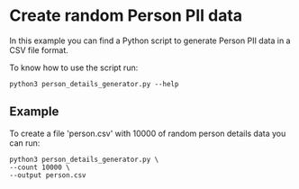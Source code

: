 # Create random Person PII data

In this example you can find a Python script to generate Person PII data in a CSV file format.

To know how to use the script run:

```hcl
python3 person_details_generator.py --help
```

## Example
To create a file 'person.csv' with 10000 of random person details data you can run:
```hcl
python3 person_details_generator.py \
--count 10000 \
--output person.csv 
```